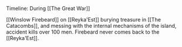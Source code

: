Timeline: During [[The Great War]]

[[Winslow Firebeard]] on [[Reyka'Est]] burying treasure in [[The Catacombs]], and messing with the internal mechanisms of the island, accident kills over 100 men.  Firebeard never comes back to the [[Reyka'Est]].